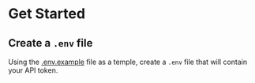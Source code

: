 # Get Started

## Create a `.env` file

Using the [.env.example](./.env.example) file as a temple, create a `.env` file that will contain your API token.